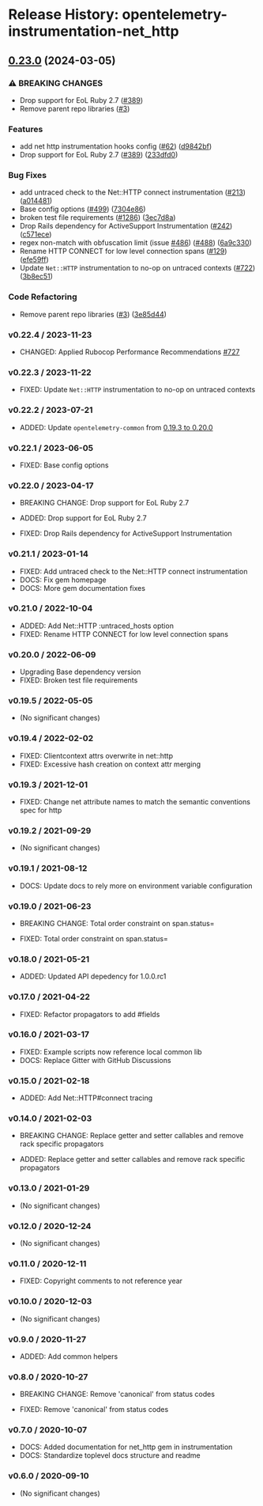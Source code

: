 # Release History: opentelemetry-instrumentation-net_http

## [0.23.0](https://github.com/TonyCTHsu/opentelemetry-ruby-contrib/compare/opentelemetry-instrumentation-net_http-v0.22.4...opentelemetry-instrumentation-net_http/v0.23.0) (2024-03-05)


### ⚠ BREAKING CHANGES

* Drop support for EoL Ruby 2.7 ([#389](https://github.com/TonyCTHsu/opentelemetry-ruby-contrib/issues/389))
* Remove parent repo libraries ([#3](https://github.com/TonyCTHsu/opentelemetry-ruby-contrib/issues/3))

### Features

* add net http instrumentation hooks config ([#62](https://github.com/TonyCTHsu/opentelemetry-ruby-contrib/issues/62)) ([d9842bf](https://github.com/TonyCTHsu/opentelemetry-ruby-contrib/commit/d9842bf145aceb702777e294b29e7480d41e900b))
* Drop support for EoL Ruby 2.7 ([#389](https://github.com/TonyCTHsu/opentelemetry-ruby-contrib/issues/389)) ([233dfd0](https://github.com/TonyCTHsu/opentelemetry-ruby-contrib/commit/233dfd0dae81346e9687090f9d8dfb85215e0ba7))


### Bug Fixes

* add untraced check to the Net::HTTP connect instrumentation ([#213](https://github.com/TonyCTHsu/opentelemetry-ruby-contrib/issues/213)) ([a014481](https://github.com/TonyCTHsu/opentelemetry-ruby-contrib/commit/a014481f965caed5c8411cfd5b20c07ebba543b4))
* Base config options ([#499](https://github.com/TonyCTHsu/opentelemetry-ruby-contrib/issues/499)) ([7304e86](https://github.com/TonyCTHsu/opentelemetry-ruby-contrib/commit/7304e86e9a3beba5c20f790b256bbb54469411ca))
* broken test file requirements ([#1286](https://github.com/TonyCTHsu/opentelemetry-ruby-contrib/issues/1286)) ([3ec7d8a](https://github.com/TonyCTHsu/opentelemetry-ruby-contrib/commit/3ec7d8a456dbd3c9bbad7b397a3da8b8a311d8e3))
* Drop Rails dependency for ActiveSupport Instrumentation ([#242](https://github.com/TonyCTHsu/opentelemetry-ruby-contrib/issues/242)) ([c571ece](https://github.com/TonyCTHsu/opentelemetry-ruby-contrib/commit/c571ecee6283e877fb7df3ea2b01acf722410551))
* regex non-match with obfuscation limit (issue [#486](https://github.com/TonyCTHsu/opentelemetry-ruby-contrib/issues/486)) ([#488](https://github.com/TonyCTHsu/opentelemetry-ruby-contrib/issues/488)) ([6a9c330](https://github.com/TonyCTHsu/opentelemetry-ruby-contrib/commit/6a9c33088c6c9f39b2bc30247a3ed825553c07d4))
* Rename HTTP CONNECT for low level connection spans ([#129](https://github.com/TonyCTHsu/opentelemetry-ruby-contrib/issues/129)) ([efe59ff](https://github.com/TonyCTHsu/opentelemetry-ruby-contrib/commit/efe59ffa50c88689199ad2132aa920b778bd0a67))
* Update `Net::HTTP` instrumentation to no-op on untraced contexts ([#722](https://github.com/TonyCTHsu/opentelemetry-ruby-contrib/issues/722)) ([3b8ec51](https://github.com/TonyCTHsu/opentelemetry-ruby-contrib/commit/3b8ec5182c915e5a3be3bc5ce0baf4e91182d2fe))


### Code Refactoring

* Remove parent repo libraries ([#3](https://github.com/TonyCTHsu/opentelemetry-ruby-contrib/issues/3)) ([3e85d44](https://github.com/TonyCTHsu/opentelemetry-ruby-contrib/commit/3e85d4436d338f326816c639cd2087751c63feb1))

### v0.22.4 / 2023-11-23

* CHANGED: Applied Rubocop Performance Recommendations [#727](https://github.com/open-telemetry/opentelemetry-ruby-contrib/pull/727)

### v0.22.3 / 2023-11-22

* FIXED: Update `Net::HTTP` instrumentation to no-op on untraced contexts

### v0.22.2 / 2023-07-21

* ADDED: Update `opentelemetry-common` from [0.19.3 to 0.20.0](https://github.com/open-telemetry/opentelemetry-ruby-contrib/pull/537)

### v0.22.1 / 2023-06-05

* FIXED: Base config options 

### v0.22.0 / 2023-04-17

* BREAKING CHANGE: Drop support for EoL Ruby 2.7 

* ADDED: Drop support for EoL Ruby 2.7 
* FIXED: Drop Rails dependency for ActiveSupport Instrumentation 

### v0.21.1 / 2023-01-14

* FIXED: Add untraced check to the Net::HTTP connect instrumentation 
* DOCS: Fix gem homepage 
* DOCS: More gem documentation fixes 

### v0.21.0 / 2022-10-04

* ADDED: Add Net::HTTP :untraced_hosts option
* FIXED: Rename HTTP CONNECT for low level connection spans 

### v0.20.0 / 2022-06-09

* Upgrading Base dependency version
* FIXED: Broken test file requirements 

### v0.19.5 / 2022-05-05

* (No significant changes)

### v0.19.4 / 2022-02-02

* FIXED: Clientcontext attrs overwrite in net::http 
* FIXED: Excessive hash creation on context attr merging 

### v0.19.3 / 2021-12-01

* FIXED: Change net attribute names to match the semantic conventions spec for http 

### v0.19.2 / 2021-09-29

* (No significant changes)

### v0.19.1 / 2021-08-12

* DOCS: Update docs to rely more on environment variable configuration 

### v0.19.0 / 2021-06-23

* BREAKING CHANGE: Total order constraint on span.status= 

* FIXED: Total order constraint on span.status= 

### v0.18.0 / 2021-05-21

* ADDED: Updated API depedency for 1.0.0.rc1

### v0.17.0 / 2021-04-22

* FIXED: Refactor propagators to add #fields

### v0.16.0 / 2021-03-17

* FIXED: Example scripts now reference local common lib
* DOCS: Replace Gitter with GitHub Discussions

### v0.15.0 / 2021-02-18

* ADDED: Add Net::HTTP#connect tracing

### v0.14.0 / 2021-02-03

* BREAKING CHANGE: Replace getter and setter callables and remove rack specific propagators

* ADDED: Replace getter and setter callables and remove rack specific propagators

### v0.13.0 / 2021-01-29

* (No significant changes)

### v0.12.0 / 2020-12-24

* (No significant changes)

### v0.11.0 / 2020-12-11

* FIXED: Copyright comments to not reference year

### v0.10.0 / 2020-12-03

* (No significant changes)

### v0.9.0 / 2020-11-27

* ADDED: Add common helpers

### v0.8.0 / 2020-10-27

* BREAKING CHANGE: Remove 'canonical' from status codes

* FIXED: Remove 'canonical' from status codes

### v0.7.0 / 2020-10-07

* DOCS: Added documentation for net_http gem in instrumentation
* DOCS: Standardize toplevel docs structure and readme

### v0.6.0 / 2020-09-10

* (No significant changes)
